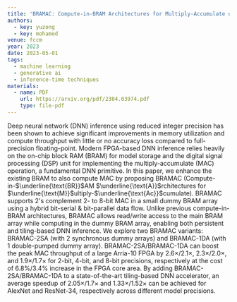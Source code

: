 ```yaml
---
title: 'BRAMAC: Compute-in-BRAM Architectures for Multiply-Accumulate on FPGAs'
authors:
  - key: yuzong
  - key: mohamed
venue: fccm
year: 2023
date: 2023-05-01
tags:
  - machine learning
  - generative ai
  - inference-time techniques
materials:
  - name: PDF
    url: https://arxiv.org/pdf/2304.03974.pdf
    type: file-pdf
---
```

Deep neural network (DNN) inference using reduced integer precision has been shown to achieve significant improvements in memory utilization and compute throughput with little or no accuracy loss compared to full-precision floating-point. Modern FPGA-based DNN inference relies heavily on the on-chip block RAM (BRAM) for model storage and the digital signal processing (DSP) unit for implementing the multiply-accumulate (MAC) operation, a fundamental DNN primitive. In this paper, we enhance the existing BRAM to also compute MAC by proposing BRAMAC (Compute-in-$\underline{\text{BR}}$AM $\underline{\text{A}}$rchitectures for $\underline{\text{M}}$ultiply-$\underline{\text{Ac}}$cumulate). BRAMAC supports 2's complement 2- to 8-bit MAC in a small dummy BRAM array using a hybrid bit-serial & bit-parallel data flow. Unlike previous compute-in-BRAM architectures, BRAMAC allows read/write access to the main BRAM array while computing in the dummy BRAM array, enabling both persistent and tiling-based DNN inference. We explore two BRAMAC variants: BRAMAC-2SA (with 2 synchronous dummy arrays) and BRAMAC-1DA (with 1 double-pumped dummy array). BRAMAC-2SA/BRAMAC-1DA can boost the peak MAC throughput of a large Arria-10 FPGA by 2.6$\times$/2.1$\times$, 2.3$\times$/2.0$\times$, and 1.9$\times$/1.7$\times$ for 2-bit, 4-bit, and 8-bit precisions, respectively at the cost of 6.8%/3.4% increase in the FPGA core area. By adding BRAMAC-2SA/BRAMAC-1DA to a state-of-the-art tiling-based DNN accelerator, an average speedup of 2.05$\times$/1.7$\times$ and 1.33$\times$/1.52$\times$ can be achieved for AlexNet and ResNet-34, respectively across different model precisions.
